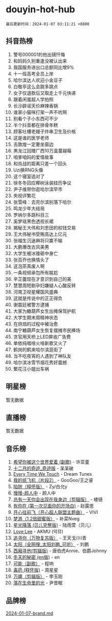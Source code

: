# douyin-hot-hub

`最后更新时间：2024-01-07 03:11:21 +0800`

## 抖音热榜

1. 警号000001的他出镜忏悔
1. 和妈妈久别重逢没被认出来
1. 我国服务进出口总额同比增9%
1. 十一班高考全员上岸
1. 哈尔滨达人欢迎小金豆子
1. 白敬亭这么会跳多跳点
1. 女子仅退款后又取走上千元快递
1. 跟着闲蛋超人学拍照
1. 长沙辟谣天价麻辣香锅
1. 谁家小猫咪打架一声不吭啊
1. 别看个子小东西可不少
1. 半个抖音都在排骨年糕
1. 顾客吐槽老嫂子炸串卫生及价格
1. 这是谁的医学老师
1. 去敦煌一定要坐窗边
1. 黑龙江回赠广西10万盒蔓越莓
1. 咱爹咱妈的爱情故事
1. 和肖战的距离只差一个回头
1. Uzi换RNG头像
1. 这个寝室选对了
1. 徐冬冬回应椰树泳装挂历争议
1. 尹子维带你逛哈尔滨早市
1. 央视评繁花
1. 张雪峰：去完尔滨别落下哈尔
1. 鸣龙少年大结局
1. 罗纳尔多跳科目三
1. 奚梦瑶黑色透视长裙
1. 揭秘王大伟和刘忠田的权钱交易
1. 王大伟秘书受贿高达上亿元
1. 张福生沉迷麻将只赢不输
1. 大鹏爆改古风美男
1. 大学生被冰锥砸中身亡
1. 张百乔也换情头了
1. 这泡茶真废人啊
1. 一条视频承包所有尴尬
1. 辛芷蕾现在才意识到自己的美
1. 慧慧周短剧孕妇嫌疑人心酸反转
1. 河南卫视星耀国风盛典
1. 这就是传说中的正正得负
1. 谢震廷被警方逮捕
1. 大家为糖葫芦女生出摊保驾护航
1. 大学生期末周精神状态
1. 在烘焙的过程中被治愈
1. 南宁糖葫芦女生恢复摆摊市民捧场
1. 贪官用天桥上LED屏收广告费
1. 单依纯唱啥火啥新歌又火了
1. 鹤岗的鹤来哈尔滨逛街了
1. 当不吃夜宵的人遇到了神队友
1. 哈尔滨冰雪节烟花秀好震撼
1. 繁花汪小姐出车祸

## 明星榜

暂无数据

## 直播榜

暂无数据

## 音乐榜

1. [希望你被这个世界爱着 (副歌)](https://sf86-cdn-tos.douyinstatic.com/obj/tos-cn-ve-2774/oUHCmWQfZlE3QQBKBeD8rCFLpJzPgCpImhsxMt) - 许亚童
1. [十二月的奇迹_奇迹版](https://sf86-cdn-tos.douyinstatic.com/obj/tos-cn-ve-2774/oMslvA9FBzGMGHnyUuoiiUjtIAXfMz6tzwByW8) - 呆呆破
1. [Every Time We Touch](https://sf86-cdn-tos.douyinstatic.com/obj/tos-cn-ve-2774/ogN6lUKQeBBfEVhIOMikG1CcJjugxk1tztZyhP) - Dream Tunes
1. [我的纸飞机（片段2）](https://sf86-cdn-tos.douyinstatic.com/obj/tos-cn-ve-2774/oM2ZrKcg2CD5AeRB2gkeXOFB1IxAGJdZPazYHf) - GooGoo/王之睿
1. [陷阱（释怀版）](https://sf3-cdn-tos.douyinstatic.com/obj/tos-cn-ve-2774/oE8C21LeZrzKLDFfQYgMzx4GAIHageG5IzayY7) - Zy/白允y
1. [慢慢-颜人中](https://sf86-cdn-tos.douyinstatic.com/obj/tos-cn-ve-2774/ocjHNfBXdBxQNC8ZGAeoLMFTUgtBg8bkExunDC) - 颜人中
1. [总有一天你会出现在我身边（剪辑版）](https://sf86-cdn-tos.douyinstatic.com/obj/tos-cn-ve-2774/oMLsHwhWW7CYoAhoWB9EXUQIzNBsfAJxpAoxCU) - 棱镜
1. [有你在 (第一次见面你的开场白)](https://sf86-cdn-tos.douyinstatic.com/obj/tos-cn-ve-2774/oAthrQ3ClJBfI57uBoFEgNDYtNCZ0TSYQQfxQ0) - 赵露思
1. [开心往前飞（开心超人联盟主题曲）](https://sf86-cdn-tos.douyinstatic.com/obj/tos-cn-ve-2774/9d8fb7c82cf1421fb93a9fe925275e0a) - VIVI
1. [梦游（1.2倍甜蜜版）](https://sf3-cdn-tos.douyinstatic.com/obj/tos-cn-ve-2774/o4gyAUm8hwufoEABmwVIiQtHsFuGzAEEWtNMzo) - 补菜Nveg
1. [星光降落 (贝儿完整版)](https://sf6-cdn-tos.douyinstatic.com/obj/tos-cn-ve-2774/okwB9hAwyAtsFFkFBzAX1hOOfQuIoMNs0W2Mwr) - 陆雨萱（贝儿）
1. [Love Lee](https://sf3-cdn-tos.douyinstatic.com/obj/tos-cn-ve-2774/o05GbkJGbCBTdDnMtB0fwOYgkeZp23vrWQDQBS) - AKMU (악뮤)
1. [追寻你（万物复苏版）](https://sf86-cdn-tos.douyinstatic.com/obj/tos-cn-ve-2774/oYeAZJsbjIDit9APmBg8u6uDUQnHmoCf3gbo74) - 王天戈/川青
1. [太阳（全网搜_太阳刘鹏_可听）](https://sf86-cdn-tos.douyinstatic.com/obj/tos-cn-ve-2774/ogWbyIQnlBFImVbeDocRdCIYtBHlbJXgfZMvgz) - 刘鹏
1. [西厢寻他(剪辑版)](https://sf3-cdn-tos.douyinstatic.com/obj/tos-cn-ve-2774/oUsAVfAQKlRNxEv5qxvIB8o5qmIWUcXbzJKJhw) - 唐伯虎Annie、伯爵Johnny
1. [冬天的秘密 (en版)](https://sf86-cdn-tos.douyinstatic.com/obj/tos-cn-ve-2774/okIuMHDdzyf3FjGK4Lphe1vfHcQaPIHAg0Z4CR) - en
1. [可能（副歌）](https://sf6-cdn-tos.douyinstatic.com/obj/tos-cn-ve-2774/cde1731888894259b333569393c2fb51) - 程响
1. [毒药 (释怀版)](https://sf86-cdn-tos.douyinstatic.com/obj/tos-cn-ve-2774/oYILMEAzspdZBIzy4frJNB8ZHPHWAhiwowd4Ad) - 周星星
1. [万疆（剪辑版）](https://sf86-cdn-tos.douyinstatic.com/obj/tos-cn-ve-2774/ooG7oVgFlDTelKCjCsTTobQvbdtj1BBQXnfZd8) - 李玉刚
1. [落在生命里的光](https://sf86-cdn-tos.douyinstatic.com/obj/tos-cn-ve-2774/d9ffa8c090124ea58bb10df9b510c01d) - 尹昔眠

## 品牌榜

[2024-01-07-brand.md](2024-01-07-brand.md)
